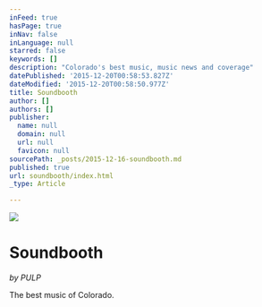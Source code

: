 ```yaml
---
inFeed: true
hasPage: true
inNav: false
inLanguage: null
starred: false
keywords: []
description: "Colorado's best music, music news and coverage"
datePublished: '2015-12-20T00:58:53.827Z'
dateModified: '2015-12-20T00:58:50.977Z'
title: Soundbooth
author: []
authors: []
publisher:
  name: null
  domain: null
  url: null
  favicon: null
sourcePath: _posts/2015-12-16-soundbooth.md
published: true
url: soundbooth/index.html
_type: Article

---
```

![](https://the-grid-user-content.s3-us-west-2.amazonaws.com/e0a43cec-9e8e-46bd-b2bb-2e09cd4f9c15.jpg)

# Soundbooth

_by PULP_

The best music of Colorado.